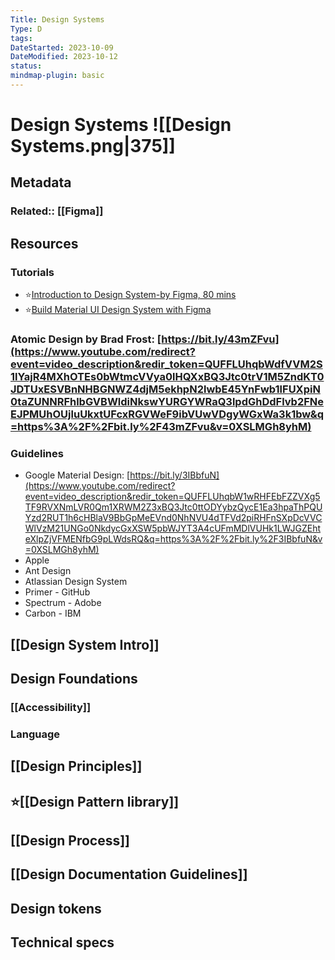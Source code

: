 ```yaml
---
Title: Design Systems
Type: D
tags: 
DateStarted: 2023-10-09
DateModified: 2023-10-12
status: 
mindmap-plugin: basic
---
```


# Design Systems ![[Design Systems.png|375]]

## Metadata

### Related:: [[Figma]]

## Resources

### Tutorials
- ⭐[Introduction to Design System-by Figma, 80 mins](https://www.youtube.com/watch?v=Dtd40cHQQlk&list=PLXDU_eVOJTx6vqOWJSWH87Zb5-riiG63A&index=1)
- ⭐[Build Material UI Design System with Figma](https://www.youtube.com/watch?v=RYDiDpW2VkM)

### Atomic Design by Brad Frost: [https://bit.ly/43mZFvu](https://www.youtube.com/redirect?event=video_description&redir_token=QUFFLUhqbWdfVVM2S1lYajR4MXhOTEs0bWtmcVVya0lHQXxBQ3Jtc0trV1M5ZndKT0JDTUxESVBnNHBGNWZ4djM5ekhpN2lwbE45YnFwb1lFUXpiN0taZUNNRFhlbGVBWldiNkswYURGYWRaQ3lpdGhDdFlvb2FNeEJPMUhOUjluUkxtUFcxRGVWeF9ibVUwVDgyWGxWa3k1bw&q=https%3A%2F%2Fbit.ly%2F43mZFvu&v=0XSLMGh8yhM)

### Guidelines
- Google Material Design: [https://bit.ly/3IBbfuN](https://www.youtube.com/redirect?event=video_description&redir_token=QUFFLUhqbW1wRHFEbFZZVXg5TF9RVXNmLVR0Qm1XRWM2Z3xBQ3Jtc0ttODYybzQycE1Ea3hpaThPQUYzd2RUT1h6cHBlaV9BbGpMeEVnd0NhNVU4dTFVd2piRHFnSXpDcVVCWlVzM21UNGo0NkdycGxXSW5pbWJYT3A4cUFmMDlVUHk1LWJGZEhteXlpZjVFMENfbG9pLWdsRQ&q=https%3A%2F%2Fbit.ly%2F3IBbfuN&v=0XSLMGh8yhM)
- Apple
- Ant Design
- Atlassian Design System
- Primer - GitHub
- Spectrum - Adobe
- Carbon - IBM

## [[Design System Intro]]

## Design Foundations

### [[Accessibility]]

### Language

## [[Design Principles]]

## ⭐[[Design Pattern library]]

## [[Design Process]]

## [[Design Documentation Guidelines]]

## Design tokens

## Technical specs